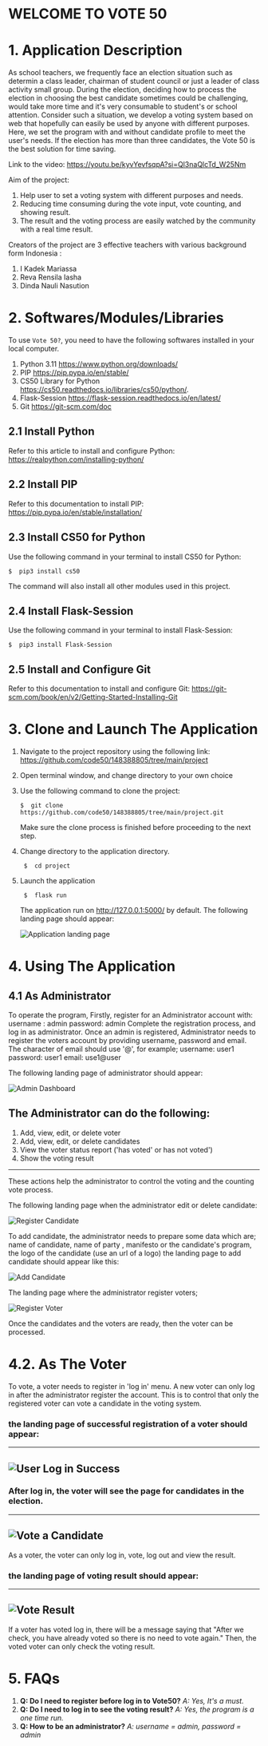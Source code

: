 # WELCOME TO VOTE 50
# 1. Application Description

As school teachers, we frequently face an election situation such as determin a class leader, chairman of student council or just a leader of class activity small group. During the election, deciding how to process the election in choosing the best candidate sometimes could be challenging, would take more time and it's very consumable to student's or school attention. Consider such a situation, we develop a voting system based on web that hopefully can easily be used by anyone with different purposes.
Here, we set the program with and without candidate profile to meet the user's needs.
If the election has more than three candidates, the Vote 50 is the best solution for time saving.

Link to the video: https://youtu.be/kyvYevfsqpA?si=Ql3naQlcTd_W25Nm

Aim of the project:
1. Help user to set a voting system with different purposes and needs.
2. Reducing time consuming during the vote input, vote counting, and showing result.
3. The result and the voting process are easily watched by the community with a real time result.

Creators of the project are 3 effective teachers with various background form Indonesia :
1. I Kadek Mariassa
2. Reva Rensila Iasha
3. Dinda Nauli Nasution

# 2. Softwares/Modules/Libraries

To use `Vote 50?`, you need to have the following softwares installed in your local computer.

 1. Python 3.11 https://www.python.org/downloads/
 2. PIP https://pip.pypa.io/en/stable/
 3. CS50 Library for Python https://cs50.readthedocs.io/libraries/cs50/python/.
 4. Flask-Session https://flask-session.readthedocs.io/en/latest/
 5. Git https://git-scm.com/doc

## 2.1 Install Python
Refer to this article to install and configure Python: https://realpython.com/installing-python/

## 2.2 Install PIP
Refer to this documentation to install PIP:
https://pip.pypa.io/en/stable/installation/

## 2.3 Install CS50 for Python
Use the following command in your terminal to install CS50 for Python:

    $  pip3 install cs50
The command will also install all other modules used in this project.

## 2.4 Install Flask-Session

Use the following command in your terminal to install Flask-Session:

    $  pip3 install Flask-Session
## 2.5 Install and Configure Git
Refer to this documentation to install and configure Git: https://git-scm.com/book/en/v2/Getting-Started-Installing-Git

# 3. Clone and Launch The Application

 1. Navigate to the project repository using the following link:
https://github.com/code50/148388805/tree/main/project
2. Open terminal window, and change directory to your own choice
3. Use the following command to clone the project:

    `$  git clone https://github.com/code50/148388805/tree/main/project.git`

    Make sure the clone process is finished before proceeding to the next step.

  4. Change directory to the application directory.

		  $  cd project
4. Launch the application

	    $  flask run
	The application run on http://127.0.0.1:5000/ by default. The following landing page should appear:

	![Application landing page](https://markdown-here.com/images/pagehome.png)

# 4. Using The Application

## 4.1 As Administrator
To operate the program, Firstly, register for an Administrator account with:
username : admin
password: admin
Complete the registration process, and log in as administrator.
Once an admin is registered, Administrator needs to register the voters account by providing username, password and email. The character of email should use '@', for example;
username: user1
password: user1
email: use1@user

The following landing page of administrator should appear:

![Admin Dashboard](/images/admin_home.png)

## The Administrator can do the following:

 1. Add, view, edit, or delete voter
 2. Add, view, edit, or delete candidates
 3. View the voter status report ('has voted' or has not voted')
 4. Show the voting result
---

These actions help the administrator to control the voting and the counting vote process.

The following landing page when the administrator edit or delete candidate:

![Register Candidate](https://https://github.com/code50/148388805/tree/main/project/images/reg_edit_candidate.png)

To add candidate, the administrator needs to prepare some data which are; name of candidate, name of party , manifesto or the candidate's program, the logo of the candidate (use an url of a logo)
the landing page to add candidate should appear like this:

![Add Candidate](https://https://github.com/code50/148388805/tree/main/project/images/add_candidate.png)

The landing page where the administrator register voters;

![Register Voter](https://https://github.com/code50/148388805/tree/main/project/images/reg_user.png)

Once the candidates and the voters are ready, then the voter can be processed.

# 4.2. As The Voter
To vote, a voter needs to register in 'log in' menu. A new voter can only log in after the administrator register the account.
This is to control that only the registered voter can vote a candidate in the voting system.

### the landing page of successful registration of a voter should appear:
---
![User Log in Success](https://github.com/code50/148388805/tree/main/project/images/user_login.png)
---

### After log in, the voter will see the page for candidates in the election.
---
![Vote a Candidate](https://github.com/code50/148388805/tree/main/project/images/vote_candidate.png)
---
As a voter, the voter can only log in, vote, log out and view the result.

### the landing page of voting result should appear:
---
![Vote Result](https://github.com/code50/148388805/tree/main/project/images/vote_result.png)
---

If a voter has voted log in, there will be a message saying that "After we check, you have already voted so there is no need to vote again."
Then, the voted voter can only check the voting result.

# 5. FAQs

 1. **Q: Do I need to register before log in to Vote50?** *A: Yes, It's a must.*
 2. **Q: Do I need to log in to see the voting result?** *A: Yes, the program is a one time run.*
 3. **Q: How to be an administrator?** *A: username = admin, password = admin*
